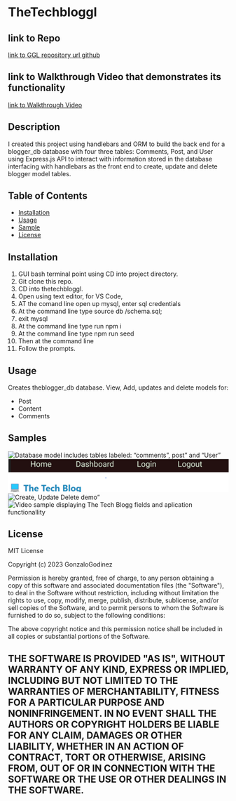 # TheTechbloggl

## link to Repo
[link to GGL repository url github](https://github.com/GonzaloGodinez/TheTechbloggl)
## link to Walkthrough Video that demonstrates its functionality
[link to Walkthrough Video](https://drive.google.com/file/d/1OM7xhKhyLbAbut1lgRSzzJpV1bOsHBXq/view)

## Description
I created this project using handlebars and ORM to build the back end for a blogger_db database with four three tables: Comments, Post, and User using Express.js API to interact with information stored in the database interfacing with handlebars as the front end to create, update and delete blogger model tables. 

## Table of Contents

- [Installation](#installation)
- [Usage](#usage)
- [Sample](#Samples)
- [License](#license)

## Installation
1.	GUI bash terminal point using CD into project directory.
2.	Git clone this repo.
3.	CD into thetechbloggl.	
4.	Open using text editor, for VS Code, 
5.  AT the comand line open up mysql, enter sql credentials
6.  At the command line type source db /schema.sql;
7.  exit mysql
8.  At the command line type run npm i 
9.  At the command line type npm run seed
7.	Then at the command line
8.  Follow the prompts.

## Usage
Creates theblogger_db database.
View, Add, updates and delete models for:
-   Post
-   Content
-   Comments

## Samples
![Database model includes tables labeled: “comments”, post” and “User”](./Assets/SamplePostBlog.gif)
![Main page blog title](./Assets/TheTechBlog.png)
![Create, Update Delete demo”](./Assets/CreateDeleteUpdateCat.gif)
![Video sample displaying The Tech Blogg fields and aplication functionallity](https://drive.google.com/file/d/1OM7xhKhyLbAbut1lgRSzzJpV1bOsHBXq/view)

## License
MIT License

Copyright (c) 2023 GonzaloGodinez

Permission is hereby granted, free of charge, to any person obtaining a copy
of this software and associated documentation files (the "Software"), to deal
in the Software without restriction, including without limitation the rights
to use, copy, modify, merge, publish, distribute, sublicense, and/or sell
copies of the Software, and to permit persons to whom the Software is
furnished to do so, subject to the following conditions:

The above copyright notice and this permission notice shall be included in all
copies or substantial portions of the Software.

THE SOFTWARE IS PROVIDED "AS IS", WITHOUT WARRANTY OF ANY KIND, EXPRESS OR
IMPLIED, INCLUDING BUT NOT LIMITED TO THE WARRANTIES OF MERCHANTABILITY,
FITNESS FOR A PARTICULAR PURPOSE AND NONINFRINGEMENT. IN NO EVENT SHALL THE
AUTHORS OR COPYRIGHT HOLDERS BE LIABLE FOR ANY CLAIM, DAMAGES OR OTHER
LIABILITY, WHETHER IN AN ACTION OF CONTRACT, TORT OR OTHERWISE, ARISING FROM,
OUT OF OR IN CONNECTION WITH THE SOFTWARE OR THE USE OR OTHER DEALINGS IN THE
SOFTWARE.
---